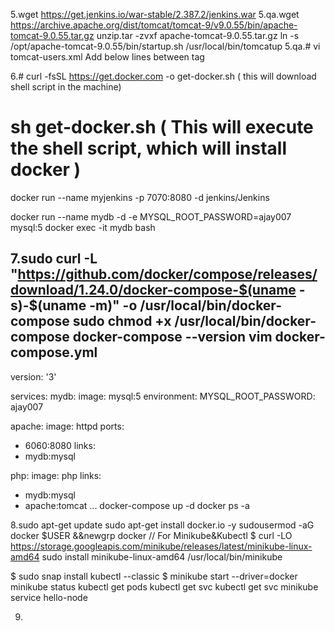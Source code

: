 5.wget https://get.jenkins.io/war-stable/2.387.2/jenkins.war
5.qa.wget https://archive.apache.org/dist/tomcat/tomcat-9/v9.0.55/bin/apache-tomcat-9.0.55.tar.gz
unzip.tar -zvxf apache-tomcat-9.0.55.tar.gz
ln -s /opt/apache-tomcat-9.0.55/bin/startup.sh /usr/local/bin/tomcatup
5.qa.# vi tomcat-users.xml
Add below lines between <tomcat-users> tag
<role rolename="admin-gui"/>
<role rolename="manager-gui"/>
<role rolename="manager-script"/>
<role rolename="manager-jmx"/>
<role rolename="manager-status"/> 
<user username="admin" password="admin" roles="admin-gui,manager-gui,manager-script,manager-jmx,manager-status"/>
<user username="deployer" password="deployer" roles="manager-script"/>
<user username="tomcat" password="s3cret" roles="manager-gui"/>

6.# curl -fsSL https://get.docker.com -o get-docker.sh ( this will download shell script in the machine)
# sh get-docker.sh  ( This will execute the shell script, which will install docker )
docker run --name myjenkins  -p 7070:8080    -d   jenkins/Jenkins

 docker run  --name  mydb  -d  -e MYSQL_ROOT_PASSWORD=ajay007  mysql:5
 docker  exec   -it  mydb  bash

 7.sudo curl -L "https://github.com/docker/compose/releases/download/1.24.0/docker-compose-$(uname -s)-$(uname -m)" -o /usr/local/bin/docker-compose
 sudo chmod +x /usr/local/bin/docker-compose
docker-compose  --version
vim docker-compose.yml
---
version: '3'

services:
 mydb:
  image: mysql:5
  environment:
   MYSQL_ROOT_PASSWORD: ajay007

 apache:
  image: httpd
  ports:
   - 6060:8080
  links:
   - mydb:mysql


 php:
  image: php
  links:
   - mydb:mysql
   - apache:tomcat
...
docker-compose up -d
docker ps -a





8.sudo apt-get update
sudo apt-get install docker.io -y
sudousermod -aG docker $USER &&newgrp docker
// For Minikube&Kubectl
$ curl -LO https://storage.googleapis.com/minikube/releases/latest/minikube-linux-amd64
sudo install minikube-linux-amd64 /usr/local/bin/minikube

$ sudo snap install kubectl --classic
$ minikube start --driver=docker
minikube status
kubectl get pods
kubectl get svc
kubectl get svc
minikube service hello-node  

9.
